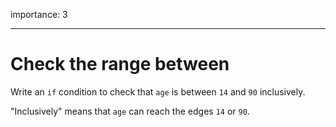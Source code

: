 importance: 3

---

# Check the range between

Write an `if` condition to check that `age` is between `14` and `90` inclusively.

"Inclusively" means that `age` can reach the edges `14` or `90`.
